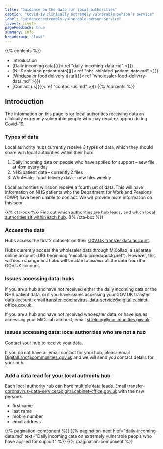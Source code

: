 ```yaml
---
title: "Guidance on the data for local authorities"
caption: "Covid-19 clinically extremely vulnerable person’s service"
label: "guidance:extremely-vulnerable-person-service"
layout: single
pageFeedback: true
summary: Info
breadcrumb: "last"
---
```


{{% contents %}}
- Introduction
- [Daily incoming data]({{< ref "daily-incoming-data.md" >}})
- [NHS shielded patient data]({{< ref "nhs-shielded-patient-data.md" >}})
- [Wholesaler food delivery data]({{< ref "wholesaler-food-delivery-data.md" >}})
- [Contact us]({{< ref "contact-us.md" >}})
{{% /contents %}}

## Introduction

The information on this page is for local authorities receiving data on clinically extremely vulnerable people who may require support during Covid-19.

### Types of data

Local authority hubs currently receive 3 types of data, which they should share with local authorities within their hub:

1. Daily incoming data on people who have applied for support – new file at 4pm every day
2. NHS patient data – currently 2 files
3. Wholesaler food delivery data – new files weekly

Local authorities will soon receive a fourth set of data. This will have information on NHS patients who the Department for Work and Pensions (DWP) have been unable to contact. We will provide more information on this soon.

{{% cta-box %}}
Find out which [authorities are hub leads, and which local authorities sit within each hub](https://digital-land.github.io/organisation/hub).
{{% /cta-box %}}

### Access the data

Hubs access the first 2 datasets on their [GOV.​UK transfer data account](https://transfer-coronavirus-data.service.gov.uk/).

Hubs currently access the wholesaler data through MiCollab, a separate online account (URL beginning “micollab.joinedupdclg.net”). However, this will soon change and hubs will be able to access all the data from the GOV.UK account.

### Issues accessing data: hubs

If you are a hub and have not received either the daily incoming data or the NHS patient data, or if you have issues accessing your GOV.UK transfer data account, email [transfer-coronavirus-data-service@digital.cabinet-office.gov.uk](mailto:transfer-coronavirus-data-service@digital.cabinet-office.gov.uk).

If you are a hub and have not received wholesaler data, or have issues accessing your MiCollab account, email [shielding@communities.gov.uk](mailto:shielding@communities.gov.uk).

### Issues accessing data: local authorities who are not a hub

[Contact your hub](https://digital-land.github.io/organisation/shielding-hub) to receive your data.

If you do not have an email contact for your hub, please email [DigitalLand@communities.gov.uk](mailto:DigitalLand@communities.gov.uk) and we will send you contact details for your hub.

### Add a data lead for your local authority hub

Each local authority hub can have multiple data leads. Email [transfer-coronavirus-data-service@digital.cabinet-office.gov.uk](mailto:transfer-coronavirus-data-service@digital.cabinet-office.gov.uk) with the new person’s:

* first name
* last name
* mobile number
* email address


{{% pagination-component %}}
{{% pagination-next href="daily-incoming-data.md" text="Daily incoming data on extremely vulnerable people who have applied for support" %}}
{{% /pagination-component %}}
